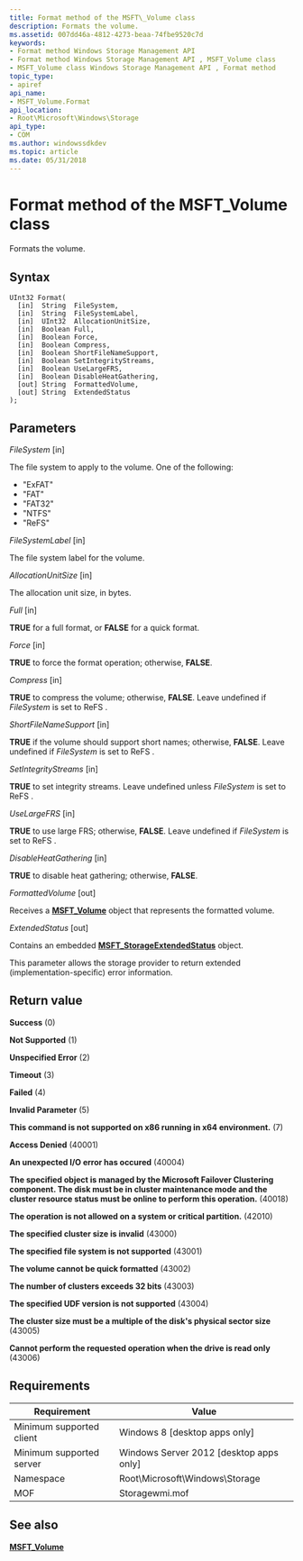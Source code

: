 ```yaml
---
title: Format method of the MSFT\_Volume class
description: Formats the volume.
ms.assetid: 007dd46a-4812-4273-beaa-74fbe9520c7d
keywords:
- Format method Windows Storage Management API
- Format method Windows Storage Management API , MSFT_Volume class
- MSFT_Volume class Windows Storage Management API , Format method
topic_type:
- apiref
api_name:
- MSFT_Volume.Format
api_location:
- Root\Microsoft\Windows\Storage
api_type:
- COM
ms.author: windowssdkdev
ms.topic: article
ms.date: 05/31/2018
---
```


# Format method of the MSFT\_Volume class

Formats the volume.

## Syntax


```mof
UInt32 Format(
  [in]  String  FileSystem,
  [in]  String  FileSystemLabel,
  [in]  UInt32  AllocationUnitSize,
  [in]  Boolean Full,
  [in]  Boolean Force,
  [in]  Boolean Compress,
  [in]  Boolean ShortFileNameSupport,
  [in]  Boolean SetIntegrityStreams,
  [in]  Boolean UseLargeFRS,
  [in]  Boolean DisableHeatGathering,
  [out] String  FormattedVolume,
  [out] String  ExtendedStatus
);
```



## Parameters

 

*FileSystem* \[in\]
 

The file system to apply to the volume. One of the following:

-   "ExFAT"
-   "FAT"
-   "FAT32"
-   "NTFS"
-   "ReFS"

 

*FileSystemLabel* \[in\]
 

The file system label for the volume.

 

*AllocationUnitSize* \[in\]
 

The allocation unit size, in bytes.

 

*Full* \[in\]
 

**TRUE** for a full format, or **FALSE** for a quick format.

 

*Force* \[in\]
 

**TRUE** to force the format operation; otherwise, **FALSE**.

 

*Compress* \[in\]
 

**TRUE** to compress the volume; otherwise, **FALSE**. Leave undefined if *FileSystem* is set to  ReFS .

 

*ShortFileNameSupport* \[in\]
 

**TRUE** if the volume should support short names; otherwise, **FALSE**. Leave undefined if *FileSystem* is set to  ReFS .

 

*SetIntegrityStreams* \[in\]
 

**TRUE** to set integrity streams. Leave undefined unless *FileSystem* is set to  ReFS .

 

*UseLargeFRS* \[in\]
 

**TRUE** to use large FRS; otherwise, **FALSE**. Leave undefined if *FileSystem* is set to  ReFS .

 

*DisableHeatGathering* \[in\]
 

**TRUE** to disable heat gathering; otherwise, **FALSE**.

 

*FormattedVolume* \[out\]
 

Receives a [**MSFT\_Volume**](msft-volume.md) object that represents the formatted volume.

 

*ExtendedStatus* \[out\]
 

Contains an embedded [**MSFT\_StorageExtendedStatus**](msft-storageextendedstatus.md) object.

This parameter allows the storage provider to return extended (implementation-specific) error information.

 

## Return value

 

**Success** (0)
 

**Not Supported** (1)
 

**Unspecified Error** (2)
 

**Timeout** (3)
 

**Failed** (4)
 

**Invalid Parameter** (5)
 

**This command is not supported on x86 running in x64 environment.** (7)
 

**Access Denied** (40001)
 

**An unexpected I/O error has occured** (40004)
 

**The specified object is managed by the Microsoft Failover Clustering component. The disk must be in cluster maintenance mode and the cluster resource status must be online to perform this operation.** (40018)
 

**The operation is not allowed on a system or critical partition.** (42010)
 

**The specified cluster size is invalid** (43000)
 

**The specified file system is not supported** (43001)
 

**The volume cannot be quick formatted** (43002)
 

**The number of clusters exceeds 32 bits** (43003)
 

**The specified UDF version is not supported** (43004)
 

**The cluster size must be a multiple of the disk's physical sector size** (43005)
 

**Cannot perform the requested operation when the drive is read only** (43006)
 

## Requirements



| Requirement | Value |
|-------------------------------------|-------------------------------------------------------------------------------------------|
| Minimum supported client | Windows 8 \[desktop apps only\]                                                |
| Minimum supported server | Windows Server 2012 \[desktop apps only\]                                      |
| Namespace                | Root\\Microsoft\\Windows\\Storage                                              |
| MOF                      |  Storagewmi.mof  |



## See also

 

[**MSFT\_Volume**](msft-volume.md)
 

 

 





